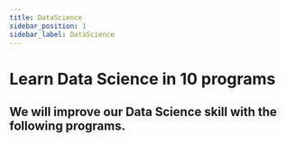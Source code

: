 ```yaml
---
title: DataScience
sidebar_position: 1
sidebar_label: DataScience
---
```


# Learn Data Science in 10 programs

## We will improve our Data Science skill with the following programs.
